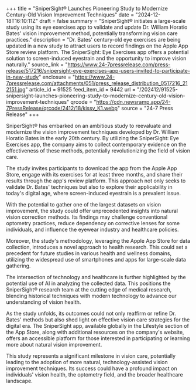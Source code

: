 +++
title = "SniperSight® Launches Pioneering Study to Modernize Century-Old Vision Improvement Techniques"
date = "2024-12-18T16:10:11Z"
draft = false
summary = "SniperSight® initiates a large-scale study using its eye exercises app to validate and update Dr. William Horatio Bates' vision improvement method, potentially transforming vision care practices."
description = "Dr. Bates' century-old eye exercises are being updated in a new study to attract users to record findings on the Apple App Store review platform. The SniperSight: Eye Exercises app offers a potential solution to screen-induced eyestrain and the opportunity to improve vision naturally."
source_link = "https://www.24-7pressrelease.com/press-release/517216/snipersight-eye-exercises-app-users-invited-to-participate-in-new-study"
enclosure = "https://www.24-7pressrelease.com/attachments/051/press_release_distribution_0517216_212151.jpg"
article_id = 91525
feed_item_id = 9442
url = "/202412/91525-snipersight-launches-pioneering-study-to-modernize-century-old-vision-improvement-techniques"
qrcode = "https://cdn.newsramp.app/24-7PressRelease/qrcode/2412/18/kissv_K1.webp"
source = "24-7 Press Release"
+++

<p>SniperSight® has embarked on an ambitious study to reevaluate and modernize the vision improvement techniques developed by Dr. William Horatio Bates in the early 20th century. By utilizing the SniperSight: Eye Exercises app, the company aims to collect contemporary evidence on the effectiveness of these methods, potentially revolutionizing the field of vision care.</p><p>The study invites participants to download the app from the Apple App Store, engage with its exercises for at least three months, and share their results through the app's review platform. This approach not only seeks to validate Dr. Bates' techniques but also to explore their applicability in today's digital age, where screen-induced eyestrain is a prevalent issue.</p><p>With the potential to gather one of the largest datasets on vision improvement, the study could offer unprecedented insights into natural vision correction methods. Its findings may challenge conventional optometry practices, reduce dependency on corrective lenses for some individuals, and influence the eyewear industry and healthcare policies.</p><p>Moreover, the study's methodology, leveraging the Apple App Store for data collection, introduces a novel approach to health research. This could set a precedent for future studies in various health and wellness domains, utilizing the widespread use of smartphones and apps for large-scale data gathering.</p><p>The intersection of technology and healthcare is further highlighted by the potential use of AI in analyzing the collected data. This positions the SniperSight® research team at the cutting edge of medical research, blending historical techniques with modern technology to advance our understanding of vision health.</p><p>As the study unfolds, its outcomes could not only reaffirm or refine Dr. Bates' methods but also shed light on effective vision care strategies for the digital era. The SniperSight app, available globally in the Lifestyle section of the App Store, along with additional resources on the company's website, offers an accessible platform for those interested in participating or learning more about natural vision improvement.</p><p>This study represents a significant milestone in vision care, potentially leading to the adoption of more natural, technology-assisted vision improvement techniques. Its success could have a profound impact on individuals' vision health, the optometry field, and the broader healthcare landscape.</p>